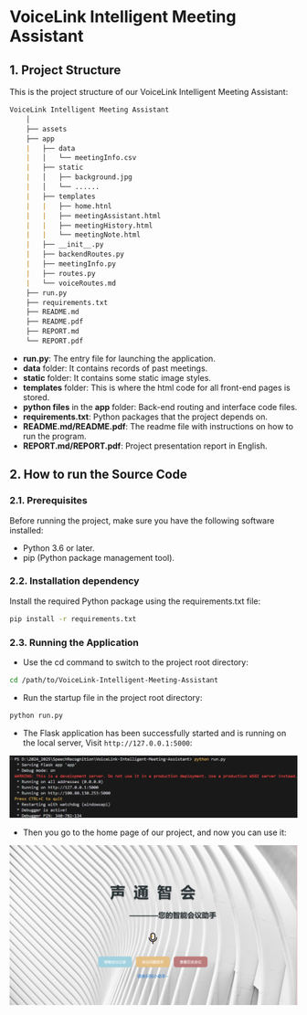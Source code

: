 # VoiceLink Intelligent Meeting Assistant

## 1. Project Structure

This is the project structure of our VoiceLink Intelligent Meeting Assistant:

```markdown
VoiceLink Intelligent Meeting Assistant
    │
    ├── assets
    ├── app   
    |	├── data
    |   │   └── meetingInfo.csv
    |   ├── static
    |   │   ├── background.jpg
    |   │   └── ......
    |   ├── templates
    |   |	├── home.htnl
    |   | 	├── meetingAssistant.html
    |   |   ├── meetingHistory.html
    |   |   └── meetingNote.html
    |   ├── __init__.py
    |   ├── backendRoutes.py
    |   ├── meetingInfo.py
    |   ├── routes.py
    |   └── voiceRoutes.md
    ├── run.py
    ├── requirements.txt
    ├── README.md
    ├── README.pdf
    ├── REPORT.md
    └── REPORT.pdf
```

+ **run.py**: The entry file for launching the application.
+ **data** folder: It contains records of past meetings.
+ **static** folder: It contains some static image styles.
+ **templates** folder: This is where the html code for all front-end pages is stored.
+ **python files** in the **app** folder: Back-end routing and interface code files.
+ **requirements.txt**: Python packages that the project depends on.
+ **README.md/README.pdf**: The readme file with instructions on how to run the program.
+ **REPORT.md/REPORT.pdf**: Project presentation report in English.

## 2. How to run the Source Code

### 2.1. Prerequisites

Before running the project, make sure you have the following software installed:

+ Python 3.6 or later.
+ pip (Python package management tool).

### 2.2. Installation dependency

Install the required Python package using the requirements.txt file: 

```bash
pip install -r requirements.txt
```

### 2.3. Running the Application

+ Use the cd command to switch to the project root directory:

```bash
cd /path/to/VoiceLink-Intelligent-Meeting-Assistant
```

+ Run the startup file in the project root directory:

```bash
python run.py
```

+ The Flask application has been successfully started and is running on the local server, Visit `http://127.0.0.1:5000`:

![pythonRun](.\assets\pythonRun.png)

+ Then you go to the home page of our project, and now you can use it:

![homePage](.\assets\homePage.png)